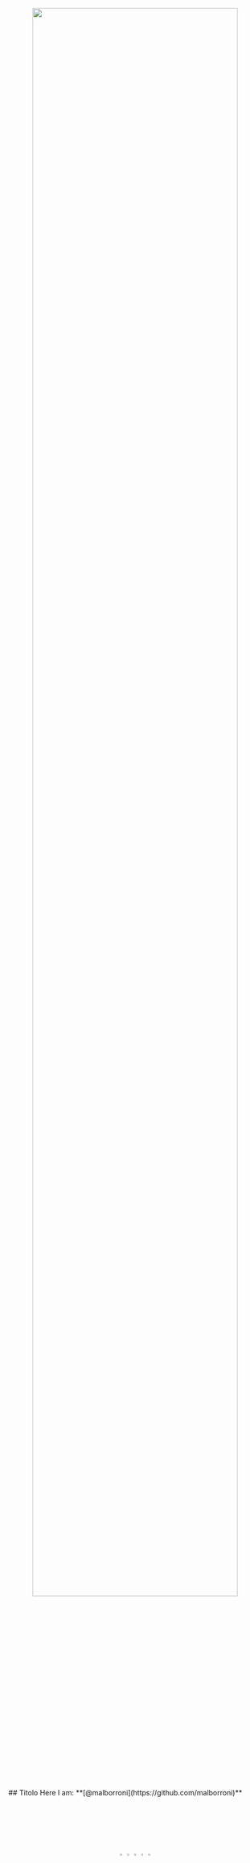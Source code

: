 <p align="center">
  <a href="http://datascience.disco.unimib.it/it/"><img src = "https://github.com/malborroni/Sperimento-e-mi-lamento/blob/master/images/DSunimib.png" width = "90%"></a>
</p>
<br>
## Titolo
Here I am: **[@malborroni](https://github.com/malborroni)** 

## &nbsp;
<br>

<p align = "center">
  <a href = "https://www.instagram.com/aleborroni/"><img src="https://github.com/malborroni/Sperimento-e-mi-lamento/blob/master/images/174855.svg" width = "2%"></a>
  <a href = "https://www.kaggle.com/alessandroborroni/"><img src="https://github.com/malborroni/Sperimento-e-mi-lamento/blob/master/images/thumbnail.png" width = "2%"></a>
  <a href = "https://github.com/malborroni/"><img src="https://github.com/malborroni/Sperimento-e-mi-lamento/blob/master/images/GitHub.png" width = "2%"></a>
  <a href = "https://www.twitter.com/malborroni/"><img src="https://github.com/malborroni/Sperimento-e-mi-lamento/blob/master/images/Twitter_bird_logo.png" width = "2%"></a>
  <a href = "https://www.facebook.com/alessandro.borroni.777"><img src="https://github.com/malborroni/Sperimento-e-mi-lamento/blob/master/images/174848.svg" width = "2%"></a>
</p>

